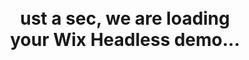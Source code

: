 <!DOCTYPE html>
<html lang="en">
<head>
    <meta charset="UTF-8">
    <meta name="viewport" content="width=device-width, initial-scale=1.0">
    <title>Loading...</title>
</head>
<body>
    <div style="text-align: center; padding: 50px;">
        <h1>ust a sec, we are loading your Wix Headless demo...</h1>
        <!-- Add any additional content or loading animation here -->
    </div>
</body>
</html>
